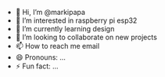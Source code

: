 - 👋 Hi, I’m @markipapa
- 👀 I’m interested in raspberry pi esp32
- 🌱 I’m currently learning design
- 💞️ I’m looking to collaborate on new projects
- 📫 How to reach me email
- 😄 Pronouns: ...
- ⚡ Fun fact: ...

<!---
markipapa/markipapa is a ✨ special ✨ repository because its `README.md` (this file) appears on your GitHub profile.
You can click the Preview link to take a look at your changes.
--->
